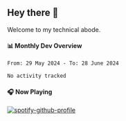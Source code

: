 ## Hey there 👋

Welcome to my technical abode.

#### 📊 Monthly Dev Overview
<!--START_SECTION:waka-->

```txt
From: 29 May 2024 - To: 28 June 2024

No activity tracked
```

<!--END_SECTION:waka-->

#### 🎧 Now Playing

[![spotify-github-profile](https://spotify-github-profile.vercel.app/api/view?uid=james2mid&cover_image=true&theme=natemoo-re)](https://open.spotify.com/user/james2mid?si=2b3baf2b09cb499e)
